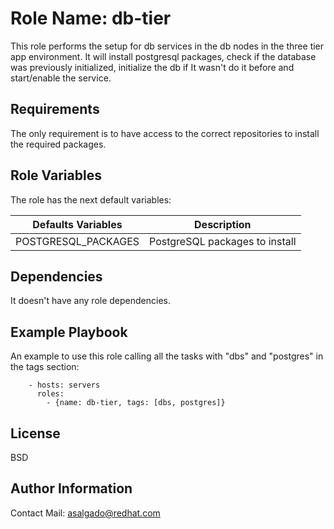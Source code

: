 Role Name: db-tier
=========

This role performs the setup for db services in the db nodes in the three tier app environment. It will install postgresql packages, check if the database was previously initialized, initialize the db if It wasn't do it before and start/enable the service.

Requirements
------------

The only requirement is to have access to the correct repositories to install the required packages.

Role Variables
--------------

The role has the next default variables:

| Defaults Variables | Description |
| ------------- | ------------- |
| POSTGRESQL_PACKAGES | PostgreSQL packages to install  |

Dependencies
------------

It doesn't have any role dependencies.

Example Playbook
----------------

An example to use this role calling all the tasks with "dbs" and "postgres" in the tags section:

```
    - hosts: servers
      roles:
        - {name: db-tier, tags: [dbs, postgres]}
```

License
-------

BSD

Author Information
------------------

Contact Mail: asalgado@redhat.com
